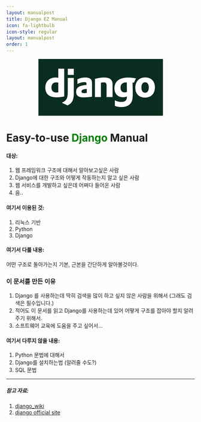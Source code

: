 ```yaml
---
layout: manualpost
title: Django EZ Manual
icon: fa-lightbulb
icon-style: regular
layout: manualpost
order: 1
---
```


<div style="text-align: center">
<img src="../assets/images/django.png" alt="django">
</div>
<h1>Easy-to-use <label style="color: green;">Django</label> Manual</h1>

<h4>대상:</h4> 

1. 웹 프레임워크 구조에 대해서 알아보고싶은 사람
2. Django에 대한 구조와 어떻게 작동하는지 알고 싶은 사람
3. 웹 서비스를 개발하고 싶은데 어쩌다 들어온 사람
4. 음..

<h4>여기서 이용된 것:</h4>

1. 리눅스 기반
2. Python
3. Django

<h4>여기서 다룰 내용:</h4>  

어떤 구조로 돌아가는지 기본, 근본을 간단하게 알아볼것이다.  

<h3>이 문서를 만든 이유</h3>

1. Django 를 사용하는데 딱히 검색을 많이 하고 싶지 않은 사람을 위해서 (그래도 검색은 필수입니다.)  
2. 적어도 이 문서를 읽고 Django를 사용하는데 있어 어떻게 구조를 잡아야 할지 알려주기 위해서.
3. 소프트웨어 교육에 도움을 주고 싶어서...

<h4>여기서 다루지 않을 내용:</h4>

1. Python 문법에 대해서
2. Django를 설치하는법 (알려줄 수도?)
3. SQL 문법

<hr/>

<h5>참고 자료:</h5>

1. <a href="https://en.wikipedia.org/wiki/Django_(web_framework)">django_wiki</a>
2. <a href="https://docs.djangoproject.com">django official site</a>
